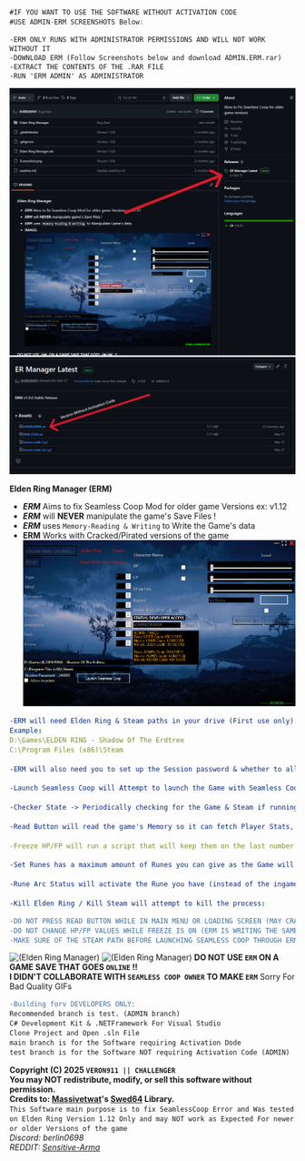 ```cs
#IF YOU WANT TO USE THE SOFTWARE WITHOUT ACTIVATION CODE
#USE ADMIN-ERM SCREENSHOTS Below:
```
```diif
-ERM ONLY RUNS WITH ADMINISTRATOR PERMISSIONS AND WILL NOT WORK WITHOUT IT
-DOWNLOAD ERM (Follow Screenshots below and download ADMIN.ERM.rar)
-EXTRACT THE CONTENTS OF THE .RAR FILE
-RUN 'ERM ADMIN' AS ADMINISTRATOR
```
![(Elden Ring Manager)](Screenshot2.PNG)
![(Elden Ring Manager)](Screenshot3.PNG)

**Elden Ring Manager (ERM)**
- ***ERM*** Aims to fix Seamless Coop Mod for older game Versions ex: v1.12  
- ***ERM*** will **NEVER** manipulate the game's Save Files !
- ***ERM*** uses `Memory-Reading & Writing` to Write the Game's data
- **ERM** Works with Cracked/Pirated versions of the game
![(Elden Ring Manager)](Screenshot.png)
```yaml
-ERM will need Elden Ring & Steam paths in your drive (First use only):
Example:
D:\Games\ELDEN RING - Shadow Of The Erdtree
C:\Program Files (x86)\Steam

-ERM will also need you to set up the Session password & whether to allow invaders or not (First use only):

-Launch Seamless Coop will Attempt to launch the Game with Seamless Coop and bypass it's known Error (for older Game Versions):

-Checker State -> Periodically checking for the Game & Steam if running or not:

-Read Button will read the game's Memory so it can fetch Player Stats, Health and more..:

-Freeze HP/FP will run a script that will keep them on the last number you set in ERM::

-Set Runes has a maximum amount of Runes you can give as the Game will crash if you gave more:

-Rune Arc Status will activate the Rune you have (instead of the ingame Rune Arc):

-Kill Elden Ring / Kill Steam will attempt to kill the process:
```
```diff
-DO NOT PRESS READ BUTTON WHILE IN MAIN MENU OR LOADING SCREEN (MAY CRASH YOUR GAME & DAMAGE YOUR SAVE):
-DO NOT CHANGE HP/FP VALUES WHILE FREEZE IS ON (ERM IS WRITING THE SAME DATA YOU ARE CHANGING):
-MAKE SURE OF THE STEAM PATH BEFORE LAUNCHING SEAMLESS COOP THROUGH ERM (IF WRONG IT MAY 1% CAUSE INTERNET AND FIREWALL ISSUES. 99% WILL NOT):
```
![(Elden Ring Manager)](GIF2.gif)
![(Elden Ring Manager)](GIF1.gif)
 **DO NOT USE `ERM` ON A GAME SAVE THAT GOES `ONLINE` !!**  
 **I DIDN'T COLLABORATE WITH ``SEAMLESS COOP OWNER`` TO MAKE ``ERM``**
 Sorry For Bad Quality GIFs
<br>

```diff
-Building forv DEVELOPERS ONLY:
Recommended branch is test. (ADMIN branch)
C# Development Kit & .NETFramework For Visual Studio
Clone Project and Open .sln File
main branch is for the Software requiring Activation Dode
test branch is for the Software NOT requiring Activation Code (ADMIN)
```

**Copyright (C) 2025 ``VERON911 || CHALLENGER``**  
**You may NOT redistribute, modify, or sell this software without permission.**  
**Credits to: [Massivetwat](https://github.com/Massivetwat)'s [Swed64](https://github.com/Massivetwat/Swed64) Library.**
<br>
``This Software main purpose is to fix SeamlessCoop Error and Was tested on Elden Ring Version 1.12 Only and may NOT work as Expected For newer or older Versions of the game``
<br>
*Discord: berlin0698*  
*REDDIT: [Sensitive-Arma](https://www.reddit.com/user/Sensitive-Arma/)*  
